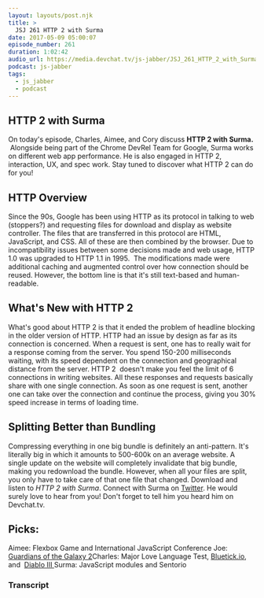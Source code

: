 ```yaml
---
layout: layouts/post.njk
title: >
  JSJ 261 HTTP 2 with Surma
date: 2017-05-09 05:00:07
episode_number: 261
duration: 1:02:42
audio_url: https://media.devchat.tv/js-jabber/JSJ_261_HTTP_2_with_Surma.mp3
podcast: js-jabber
tags:
  - js_jabber
  - podcast
---
```


## HTTP 2 with Surma

On today's episode, Charles, Aimee, and Cory discuss **HTTP 2 with Surma.** &nbsp;Alongside being part of the Chrome DevRel Team for Google, Surma works on different web app performance. He is also engaged in HTTP 2, interaction, UX, and spec work. Stay tuned to discover what HTTP 2 can do for you!

## HTTP Overview

Since the 90s, Google has been using HTTP as its protocol in talking to web (stoppers?) and requesting files for download and display as website controller. The files that are transferred in this protocol are HTML, JavaScript, and CSS. All of these are then combined by the browser. Due to incompatibility issues between some decisions made and web usage, HTTP 1.0 was upgraded to HTTP 1.1 in 1995. &nbsp;The modifications made were additional&nbsp;caching and augmented control over how connection should be reused. However, the bottom line is that it's still text-based and human-readable.

## What's New with HTTP 2

What's good about HTTP 2 is that it ended the problem of headline blocking in the older version of HTTP. HTTP had an issue by design as far as its connection is concerned. When a request is sent, one has to really wait for a response coming from the server. You spend 150-200 milliseconds waiting, with its speed dependent on the connection and geographical distance from the server. HTTP 2 &nbsp;doesn't make you feel the limit of 6 connections in writing websites. All these responses and requests basically share with one single connection. As soon as one request is sent, another one can take over the connection and continue the process, giving you 30% speed increase in terms of loading time.

## Splitting Better than Bundling

Compressing everything in one big bundle is definitely an anti-pattern. It's literally big in which it amounts to 500-600k on an average website. A single update on the website will completely invalidate that big bundle, making you redownload the bundle. However, when all&nbsp;your files are split, you only have to take care of that one file that changed. Download and listen to _HTTP&nbsp;2 with&nbsp;Surma_. Connect with Surma on [Twitter](https://twitter.com/dassurma?lang=en). He would surely love to hear from you! Don't forget to tell him you heard him on Devchat.tv.

## Picks:

Aimee: Flexbox Game and International JavaScript Conference Joe: [Guardians of the Galaxy 2](https://www.imdb.com/title/tt3896198/)Charles: Major Love Language Test, [Bluetick.io](https://bluetick.io/), and &nbsp;[Diablo III&nbsp;](https://us.battle.net/d3/en/)Surma: JavaScript modules and Sentorio

### Transcript
